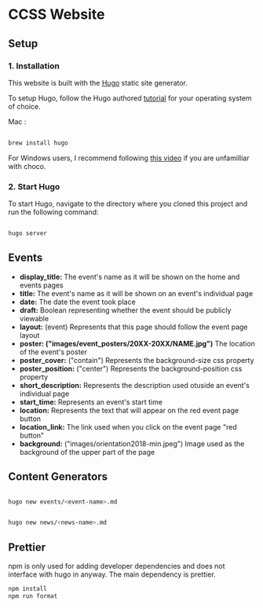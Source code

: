 # CCSS Website

## Setup

### 1. Installation

This website is built with the [Hugo](https://gohugo.io/) static site generator.

To setup Hugo, follow the Hugo authored [tutorial](https://gohugo.io/getting-started/installing/) for your operating system of choice.

Mac :

```bash

brew install hugo

```

For Windows users, I recommend following [this video](https://www.youtube.com/watch?v=G7umPCU-8xc) if you are unfamilliar with choco.

### 2. Start Hugo

To start Hugo, navigate to the directory where you cloned this project and run the following command:

```bash

hugo server

```

## Events

* **display_title:** The event's name as it will be shown on the home and events pages
* **title:** The event's name as it will be shown on an event's individual page
* **date:** The date the event took place
* **draft:** Boolean representing whether the event should be publicly viewable
* **layout:** (event) Represents that this page should follow the event page layout
* **poster: ("images/event_posters/20XX-20XX/NAME.jpg")** The location of the event's poster
* **poster_cover:** ("contain") Represents the background-size css property
* **poster_position:** ("center") Represents the background-position css property
* **short_description:** Represents the description used otuside an event's individual page
* **start_time:** Represents an event's start time
* **location:** Represents the text that will appear on the red event page button
* **location_link:** The link used when you click on the event page "red button"
* **background:** ("images/orientation2018-min.jpeg") Image used as the background of the upper part of the page


## Content Generators

```bash

hugo new events/<event-name>.md

```

```bash

hugo new news/<news-name>.md

```

## Prettier

npm is only used for adding developer dependencies and does not interface with hugo in anyway. The main dependency is prettier.

```bash
npm install
npm run format
```
